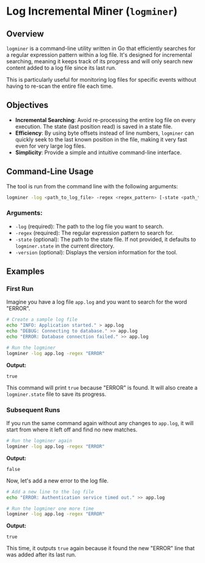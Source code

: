 # Log Incremental Miner (`logminer`)

## Overview

`logminer` is a command-line utility written in Go that efficiently searches for a regular expression pattern within a log file. It's designed for incremental searching, meaning it keeps track of its progress and will only search new content added to a log file since its last run.

This is particularly useful for monitoring log files for specific events without having to re-scan the entire file each time.

## Objectives

*   **Incremental Searching**: Avoid re-processing the entire log file on every execution. The state (last position read) is saved in a state file.
*   **Efficiency**: By using byte offsets instead of line numbers, `logminer` can quickly seek to the last known position in the file, making it very fast even for very large log files.
*   **Simplicity**: Provide a simple and intuitive command-line interface.

## Command-Line Usage

The tool is run from the command line with the following arguments:

```sh
logminer -log <path_to_log_file> -regex <regex_pattern> [-state <path_to_state_file>]
```

### Arguments:

*   `-log` (required): The path to the log file you want to search.
*   `-regex` (required): The regular expression pattern to search for.
*   `-state` (optional): The path to the state file. If not provided, it defaults to `logminer.state` in the current directory.
*   `-version` (optional): Displays the version information for the tool.

## Examples

### First Run

Imagine you have a log file `app.log` and you want to search for the word "ERROR".

```sh
# Create a sample log file
echo "INFO: Application started." > app.log
echo "DEBUG: Connecting to database." >> app.log
echo "ERROR: Database connection failed." >> app.log

# Run the logminer
logminer -log app.log -regex "ERROR"
```

**Output:**
```
true
```
This command will print `true` because "ERROR" is found. It will also create a `logminer.state` file to save its progress.

### Subsequent Runs

If you run the same command again without any changes to `app.log`, it will start from where it left off and find no new matches.

```sh
# Run the logminer again
logminer -log app.log -regex "ERROR"
```

**Output:**
```
false
```

Now, let's add a new error to the log file.

```sh
# Add a new line to the log file
echo "ERROR: Authentication service timed out." >> app.log

# Run the logminer one more time
logminer -log app.log -regex "ERROR"
```

**Output:**
```
true
```
This time, it outputs `true` again because it found the new "ERROR" line that was added after its last run.
